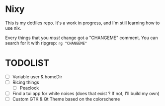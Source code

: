 # Nixy

This is my dotfiles repo. It's a work in progress, and I'm still learning how to use nix.

Every things that you *must* change got a "CHANGEME" comment.
You can search for it with ripgrep: `rg "CHANGEME"`

# TODOLIST

- [ ] Variable user & homeDir
- [ ] Ricing things
  - [ ] Peaclock
- [ ] Find a tui app for white noises (does that exist ? If not, I'll build my own)
- [ ] Custom GTK & Qt Theme based on the colorscheme
